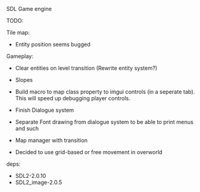 SDL Game engine

TODO:

Tile map:
- Entity position seems bugged

Gameplay:
- Clear entities on level transition (Rewrite entity system?)

- Slopes
- Build macro to map class property to imgui controls (in a seperate tab). This will speed up debugging player controls.
- Finish Dialogue system
- Separate Font drawing from dialogue system to be able to print menus and such
- Map manager with transition
- Decided to use grid-based or free movement in overworld

deps:
- SDL2-2.0.10
- SDL2_image-2.0.5
